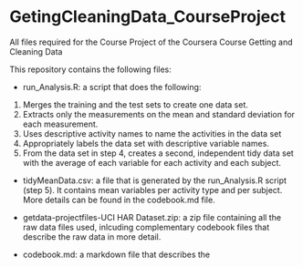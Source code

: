# GetingCleaningData_CourseProject
All files required for the Course Project of the Coursera Course Getting and Cleaning Data

This repository contains the following files:

- run_Analysis.R: a script that does the following:
1. Merges the training and the test sets to create one data set.
2. Extracts only the measurements on the mean and standard deviation for each measurement. 
3. Uses descriptive activity names to name the activities in the data set
4. Appropriately labels the data set with descriptive variable names. 
5. From the data set in step 4, creates a second, independent tidy data set with the average of each variable for each activity and each subject.

- tidyMeanData.csv: a file that is generated by the run_Analysis.R script (step 5). It contains mean variables per activity type and per subject. 
More details can be found in the codebook.md file. 

- getdata-projectfiles-UCI HAR Dataset.zip: a zip file containing all the raw data files used, inlcuding complementary codebook files that describe the raw data in more detail.

- codebook.md: a markdown file that describes the 